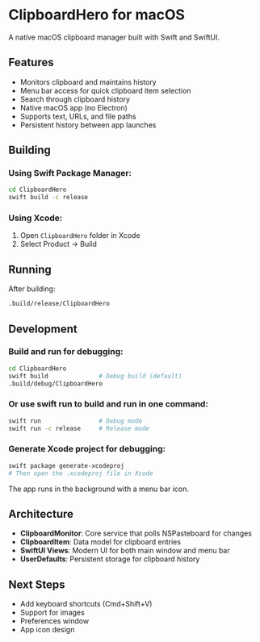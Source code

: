 # ClipboardHero for macOS

A native macOS clipboard manager built with Swift and SwiftUI.

## Features

- Monitors clipboard and maintains history
- Menu bar access for quick clipboard item selection
- Search through clipboard history
- Native macOS app (no Electron)
- Supports text, URLs, and file paths
- Persistent history between app launches

## Building

### Using Swift Package Manager:
```bash
cd ClipboardHero
swift build -c release
```

### Using Xcode:
1. Open `ClipboardHero` folder in Xcode
2. Select Product → Build

## Running

After building:
```bash
.build/release/ClipboardHero
```

## Development

### Build and run for debugging:
```bash
cd ClipboardHero
swift build              # Debug build (default)
.build/debug/ClipboardHero
```

### Or use swift run to build and run in one command:
```bash
swift run                # Debug mode
swift run -c release     # Release mode
```

### Generate Xcode project for debugging:
```bash
swift package generate-xcodeproj
# Then open the .xcodeproj file in Xcode
```

The app runs in the background with a menu bar icon.

## Architecture

- **ClipboardMonitor**: Core service that polls NSPasteboard for changes
- **ClipboardItem**: Data model for clipboard entries
- **SwiftUI Views**: Modern UI for both main window and menu bar
- **UserDefaults**: Persistent storage for clipboard history

## Next Steps

- Add keyboard shortcuts (Cmd+Shift+V)
- Support for images
- Preferences window
- App icon design